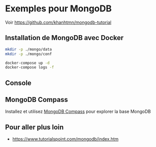 # Exemples pour MongoDB

Voir https://github.com/khanhtmn/mongodb-tutorial

## Installation de MongoDB avec Docker

```bash
mkdir -p ./mongo/data
mkdir -p ./mongo/conf

docker-compose up -d
docker-compose logs -f
```

## Console



## MongoDB Compass

Installez et utilisez [MongoDB Compass](https://www.mongodb.com/en/products/compass) pour explorer la base MongoDB

## Pour aller plus loin

* https://www.tutorialspoint.com/mongodb/index.htm
